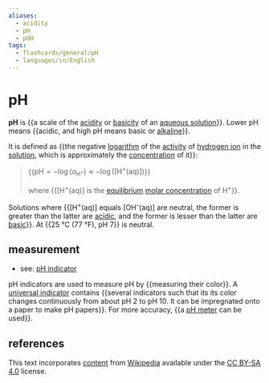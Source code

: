 ```yaml
---
aliases:
  - acidity
  - pH
  - pOH
tags:
  - flashcards/general/pH
  - languages/in/English
---
```


# pH

__pH__ is {{a scale of the [acidity](acid.md) or [basicity](base%20(chemistry).md) of an [aqueous solution](aqueous%20solution.md)}}. Lower pH means {{acidic, and high pH means basic or [alkaline](alkali.md)}}. <!--SR:!2026-02-13,801,330!2025-10-28,715,330-->

It is defined as {{the negative [logarithm](logarithmic%20scale.md) of the [activity](thermodynamic%20activity.md) of [hydrogen ion](hydrogen%20ion.md) in the [solution](solution%20(chemistry).md), which is approximately the [concentration](concentration.md) of it}}: <!--SR:!2024-08-02,300,250-->

> {{$\text{pH}=-\log\left(a_{\text{H}^+}\right)\approx-\log\left(\left[\text{H}^+\text{(aq)}\right]\right)$}}
>
> where {{\[H<sup>+</sup>(aq)\] is the [equilibrium](equilibrium%20chemistry.md) [molar concentration](molar%20concentration.md) of H<sup>+</sup>}}. <!--SR:!2024-06-11,329,310!2024-09-11,218,332-->

Solutions where {{\[H<sup>+</sup>(aq)\] equals \[OH<sup>-</sup>(aq)\] are neutral, the former is greater than the latter are [acidic](acid.md), and the former is lesser than the latter are [basic](base%20(chemistry).md)}}. At {{25 °C (77 °F), pH 7}} is neutral. <!--SR:!2026-01-29,784,330!2024-03-12,127,250-->

## measurement

- see: [pH indicator](pH%20indicator.md)

pH indicators are used to measure pH by {{measuring their color}}. A [universal indicator](universal%20indicator.md) contains {{several indicators such that its its color changes continuously from about pH 2 to pH 10. It can be impregnated onto a paper to make pH papers}}. For more accuracy, {{a [pH meter](pH%20meter.md) can be used}}. <!--SR:!2024-08-05,367,310!2024-05-01,221,230!2024-05-08,311,330-->

## references

This text incorporates [content](https://en.wikipedia.org/wiki/pH) from [Wikipedia](Wikipedia.md) available under the [CC BY-SA 4.0](https://creativecommons.org/licenses/by-sa/4.0/) license.
